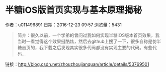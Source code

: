 # 半糖iOS版首页实现与基本原理揭秘
作者：u011496891
日期：2016-12-23 09:57
浏览量：5431
> 简介：很久以前，一个学弟的曾问过我如何实现半糖iOS版本首页效果，我当时一看觉得这个效果挺酷炫，然后去github上搜了一下，很多自称是仿半糖首页的，我下载之后发现其实很多代码都没有实现主要的代码。有些代码...

 链接：http://blog.csdn.net/zhouzhoujianquan/article/details/53769501

